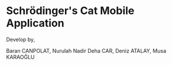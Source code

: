 # Schrödinger's Cat Mobile Application

Develop by,

Baran CANPOLAT, Nurulah Nadir Deha CAR, Deniz ATALAY, Musa KARAOĞLU
